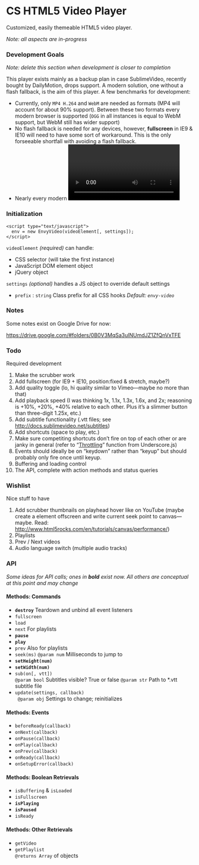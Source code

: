 # CS HTML5 Video Player

Customized, easily themeable HTML5 video player.

*Note: all aspects are in-progress*

### Development Goals

*Note: delete this section when development is closer to completion*

This player exists mainly as a backup plan in case SublimeVideo, recently bought by DailyMotion, drops support. A modern solution, one without a flash fallback, is the aim of this player. A few benchmarks for development:

* Currently, only `MP4 H.264` and `WebM` are needed as formats (MP4 will account for about 90% support). Between these two formats every modern browser is supported (`OGG` in all instances is equal to WebM support, but WebM still has wider support)
* No flash fallback is needed for any devices, however, **fullscreen** in IE9 & IE10 will need to have some sort of workaround. This is the only forseeable shortfall with avoiding a flash fallback.
* Nearly every modern <video> player takes the approach of dynamically using JS to strip the `controls` parameter and overlay its own HTML controls with JS-bound events. This player is no different.  
  *Note: [ShadowDOM manipulation](http://codepen.io/Volker_E/pen/jsHFC) is currently only supported in Chrome, with no plans for additional support from other browsers any time soon. For that reason this approach is ignored.*

### Initialization

```
<script type="text/javascript">
  env = new EnvyVideo(videoElement[, settings]);
</script>
```
`videoElement` *(required)* can handle:
* CSS selector (will take the first instance)
* JavaScript DOM element object
* jQuery object

`settings` *(optional)* handles a JS object to override default settings
* `prefix` : `string` Class prefix for all CSS hooks *Default: `envy-video`*

### Notes

Some notes exist on Google Drive for now:

https://drive.google.com/#folders/0B0V3MqSa3ulNUmdJZ1ZfQnVxTFE


### Todo

Required development

1. Make the scrubber work
2. Add fullscreen (for IE9 + IE10, position:fixed & stretch, maybe?)
3. Add quality toggle (lo, hi quality similar to Vimeo—maybe no more than that)
4. Add playback speed (I was thinking 1x, 1.1x, 1.3x, 1.6x, and 2x; reasoning is +10%, +20%, +40% relative to each other. Plus it’s a slimmer button than three-digit 1.25x, etc.)
5. Add subtitle functionality (.vtt files; see http://docs.sublimevideo.net/subtitles)
6. Add shortcuts (space to play, etc.)
  1. Make sure competiting shortcuts don’t fire on top of each other or are janky in general (refer to “[Throttling](http://underscorejs.org/#throttle)” function from Underscore.js)
  2. Events should ideally be on “keydown” rather than “keyup” but should probably only fire once until keyup.
7. Buffering and loading control
8. The API, complete with action methods and status queries

### Wishlist

Nice stuff to have

1. Add scrubber thumbnails on playhead hover like on YouTube (maybe create a <canvas> element offscreen and write current seek point to canvas—maybe. Read: http://www.html5rocks.com/en/tutorials/canvas/performance/)
2. Playlists
  1. Prev / Next videos
3. Audio language switch (multiple audio tracks)

### API

*Some ideas for API calls; ones in __bold__ exist now. All others are conceptual at this point and may change*

#### Methods: Commands
* **`destroy`** Teardown and unbind all event listeners
* `fullscreen`
* `load`
* `next` For playlists
* **`pause`**
* **`play`**
* `prev` Also for playlists
* `seek(ms)`
  `@param num` Milliseconds to jump to
* **`setHeight(num)`**
* **`setWidth(num)`**
* `sub(on[, vtt])`  
  `@param bool` Subtitles visible? True or false
  `@param str` Path to *.vtt subtitle file
* `update(settings, callback)`  
 ` @param obj` Settings to change; reinitializes

#### Methods: Events
* `beforeReady(callback)`
* `onNext(callback)`
* `onPause(callback)`
* `onPlay(callback)`
* `onPrev(callback)`
* `onReady(callback)`
* `onSetupError(callback)`

#### Methods: Boolean Retrievals
* `isBuffering` & `isLoaded`
* `isFullscreen`
* **`isPlaying`**
* **`isPaused`**
* `isReady`

#### Methods: Other Retrievals
* `getVideo`
* `getPlaylist`  
  `@returns Array` of objects
